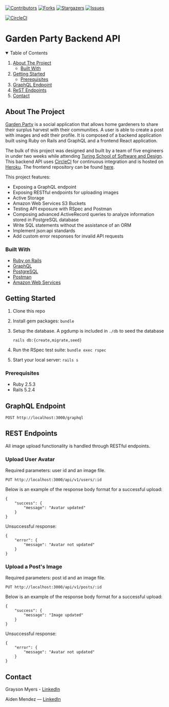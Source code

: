 <!-- PROJECT SHIELDS -->
<!--
*** I'm using markdown "reference style" links for readability.
*** Reference links are enclosed in brackets [ ] instead of parentheses ( ).
*** See the bottom of this document for the declaration of the reference variables
*** for contributors-url, forks-url, etc. This is an optional, concise syntax you may use.
*** https://www.markdownguide.org/basic-syntax/#reference-style-links
-->
[![Contributors][contributors-shield]][contributors-url]
[![Forks][forks-shield]][forks-url]
[![Stargazers][stars-shield]][stars-url]
[![Issues][issues-shield]][issues-url]

[![CircleCI][circleci-shield]][circleci-url]

# Garden Party Backend API

<!-- TABLE OF CONTENTS -->
<details open="open">
  <summary>Table of Contents</summary>
  <ol>
    <li>
      <a href="#about-the-project">About The Project</a>
      <ul>
        <li><a href="#built-with">Built With</a></li>
      </ul>
    </li>
    <li>
      <a href="#getting-started">Getting Started</a>
      <ul>
        <li><a href="#prerequisites">Prerequisites</a></li>
      </ul>
    </li>
    <li><a href="#graphql-endpoint">GraphQL Endpoint</a></li>
    <li><a href="#rest-endpoints">ReST Endpoints</a></li>
    <li><a href="#contact">Contact</a></li>
  </ol>
</details>


<!-- ABOUT THE PROJECT -->
## About The Project

[Garden Party](https://frontend-ui-gardenparty.vercel.app/) is a social application that allows home gardeners to share their surplus harvest with their communities. A user is able to create a post with images and edit their profile. It is composed of a backend application built using Ruby on Rails and GraphQL and a frontend React application.

The bulk of this project was designed and built by a team of five engineers in under two weeks while attending [Turing School of Software and Design](https://turing.io). This backend API uses [CircleCI](https://circleci.com) for continuous integration and is hosted on [Heroku](https://garden-party-veg.herokuapp.com). The frontend repository can be found [here](https://github.com/veg-share/frontend-ui). 



This project features:

* Exposing a GraphQL endpoint
* Exposing RESTful endpoints for uploading images
* Active Storage 
* Amazon Web Services S3 Buckets
* Testing API exposure with RSpec and Postman
* Composing advanced ActiveRecord queries to analyze information stored in PostgreSQL database
* Write SQL statements without the assistance of an ORM
* Implement json:api standards
* Add custom error responses for invalid API requests


### Built With

* [Ruby on Rails](https://rubyonrails.org/)
* [GraphQL](https://graphql.org/)
* [PostgreSQL](https://www.postgresql.org/)
* [Postman](https://www.postman.com/)
* [Amazon Web Services](https://aws.amazon.com/)

<!-- GETTING STARTED -->
## Getting Started

1. Clone this repo
2. Install gem packages: `bundle`
3. Setup the database. A pgdump is included in `./db` to seed the database

    `rails db:{create,migrate,seed}`
    
4. Run the RSpec test suite: `bundle exec rspec`
5. Start your local server: `rails s`

### Prerequisites

* Ruby 2.5.3
* Rails 5.2.4

<!-- USAGE EXAMPLES -->
## GraphQL Endpoint
```
POST http://localhost:3000/graphql
```

## REST Endpoints
All image upload functionality is handled through RESTful endpoints.

### Upload User Avatar
Required parameters: user id and an image file.

```
PUT http://localhost:3000/api/v1/users/:id
```

Below is an example of the response body format for a successful upload:
```
{
    "success": {
        "message": "Avatar updated"
    }
}
```
Unsuccessful response:
```
{
    "error": {
        "message": "Avatar not updated"
    }
}
```

### Upload a Post's Image
Required parameters: post id and an image file.

```
PUT http://localhost:3000/api/v1/posts/:id
```

Below is an example of the response body format for a successful upload:
```
{
    "success": {
        "message": "Image updated"
    }
}
```
Unsuccessful response:
```
{
    "error": {
        "message": "Avatar not updated"
    }
}
```


<!-- CONTACT -->
## Contact

Grayson Myers - [LinkedIn](https://www.linkedin.com/in/grayson-myers-285926165/)

Aiden Mendez — [LinkedIn](https://linkedin.com/in/aidenmendez)

<!-- MARKDOWN LINKS & IMAGES -->
<!-- https://www.markdownguide.org/basic-syntax/#reference-style-links -->
[linkedin-url]: https://linkedin.com/in/aiden-mendez
[circleci-shield]: https://circleci.com/gh/veg-share/backend-api.svg?style=svg
[circleci-url]: https://app.circleci.com/pipelines/github/veg-share/backend-api
[contributors-shield]: https://img.shields.io/github/contributors/veg-share/backend-api.svg?style=for-the-badge
[contributors-url]: https://github.com/veg-share/backend-api/graphs/contributors
[forks-shield]: https://img.shields.io/github/forks/veg-share/backend-api.svg?style=for-the-badge
[forks-url]: https://github.com/veg-share/backend-api/network/members
[stars-shield]: https://img.shields.io/github/stars/veg-share/backend-api.svg?style=for-the-badge
[stars-url]: https://github.com/veg-share/backend-api/stargazers
[issues-shield]: https://img.shields.io/github/issues/veg-share/backend-api.svg?style=for-the-badge
[issues-url]: https://github.com/veg-share/backend-api/issues

